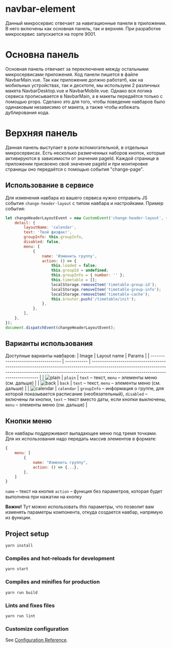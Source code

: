 # navbar-element

Данный микросервис отвечает за навигационные панели в приложении. В него включены как основная
панель, так и верхняя. При разработке микросервис запускается на порте 9001.

# Основна панель

Основная панель отвечает за переключение между остальными микросервисами приложения. Код панели
пишется в файле NavbarMain.vue. Так как приложение должно работатб, как на мобильных устройствах,
так и десктопе, мы используем 2 различных макета NavbarDesktop.vue и NavbarMobile.vue. Однако вся
логика сервиса прописывается в NavbarMain, а в макеты передаётся только с помощью props. Сделано это
для того, чтобы поведение навбаров было одинаковым независимо от макета, а также чтобы избежать
дублирования кода.

# Верхняя панель

Данная панель выступает в роли вспомогательной, в отдельных микросервисах. Есть несколько
размеченных наборов кнопок, которые активируются в зависимости от значения pageId. Каждой странице
в приложении присвоено своё значение pageId и при монтировке страницы оно передаётся с помощью
события "сhange-page".

## Использование в сервисе

Для изменения навбара из вашего сервиса нужно отправить JS событие `change-header-layout` с типом
навбара и настройками. Пример события:

```js
let changeHeaderLayoutEvent = new CustomEvent('change-header-layout', {
    detail: {
        layoutName: 'calendar',
        text: 'Твой физфак!',
        groupInfo: this.groupInfo,
        disabled: false,
        menu: [
            {
                name: 'Изменить группу',
                action: () => {
                    this.loaded = false;
                    this.groupId = undefined;
                    this.groupInfo = { number: '' };
                    this.timetable = [];
                    localStorage.removeItem('timetable-group-id');
                    localStorage.removeItem('timetable-group-info');
                    localStorage.removeItem('timetable-cache');
                    this.$router.push('/timetable/init');
                },
            },
        ],
    },
});
document.dispatchEvent(changeHeaderLayoutEvent);
```

## Варианты использования

Доступные варианты навбаров:
| Image | Layout name | Params |
| ---------------------------------- | ----------- | ---------------------------------------------------------------------------------------------------------------------------------------------------------------------------------------------------------------- |
| ![plain](docs/img/plain.png) | `plain` | `text` – текст, `menu` – элементы меню (см. дальше) |
| ![back](docs/img/back.png) | `back` | `text` – текст, `menu` – элементы меню (см. дальше) |
| ![calendar](docs/img/calendar.png) | `calendar` | `groupInfo` – информация о группе, для которой показывается расписание (необязательный), `disabled` – включены ли кнопки, `text` – текст вместо даты, если кнопки выключены, `menu` – элементы меню (см. дальше) |

## Кнопки меню

Все навбары поддерживают выпадающее меню под тремя точками. Для их использования надо передать
массив элементов в формате:

```js
{
    menu: [
        {
            name: "Изменить группу",
            action: () => {...},
        },
    ]
}
```

`name` – текст на кнопке
`action` – функция без параметров, которая будет выполнена при нажатии на кнопку

**Важно!** Тут можно использовать _this_ параметры, что позволит вам изменять параметры компонента,
откуда создается навбар, напрямую из функции.

## Project setup

```
yarn install
```

### Compiles and hot-reloads for development

```
yarn start
```

### Compiles and minifies for production

```
yarn run build
```

### Lints and fixes files

```
yarn run lint
```

### Customize configuration

See [Configuration Reference](https://cli.vuejs.org/config/).
